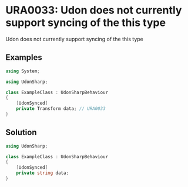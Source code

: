 # URA0033: Udon does not currently support syncing of the this type

Udon does not currently support syncing of the this type

## Examples

```csharp
using System;

using UdonSharp;

class ExampleClass : UdonSharpBehaviour
{
    [UdonSynced]
    private Transform data; // URA0033
}
```

## Solution

```csharp
using UdonSharp;

class ExampleClass : UdonSharpBehaviour
{
    [UdonSynced]
    private string data;
}
```
